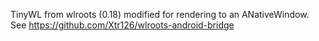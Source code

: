 TinyWL from wlroots (0.18) modified for rendering to an ANativeWindow.  
See https://github.com/Xtr126/wlroots-android-bridge
